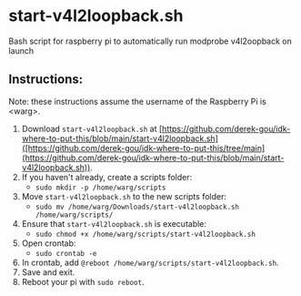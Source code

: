 # start-v4l2loopback.sh
Bash script for raspberry pi to automatically run modprobe v4l2oopback on launch

## Instructions:

Note: these instructions assume the username of the Raspberry Pi is \<warg\>.

1. Download `start-v4l2loopback.sh` at [https://github.com/derek-gou/idk-where-to-put-this/blob/main/start-v4l2loopback.sh]([https://github.com/derek-gou/idk-where-to-put-this/tree/main](https://github.com/derek-gou/idk-where-to-put-this/blob/main/start-v4l2loopback.sh)).  
2. If you haven't already, create a scripts folder:
    * `sudo mkdir -p /home/warg/scripts`
3. Move `start-v4l2loopback.sh` to the new scripts folder:
    * `sudo mv /home/warg/Downloads/start-v4l2loopback.sh /home/warg/scripts/`
4. Ensure that `start-v4l2loopback.sh` is executable:
    * `sudo chmod +x /home/warg/scripts/start-v4l2loopback.sh`
5. Open crontab:
    * `sudo crontab -e`
6. In crontab, add `@reboot /home/warg/scripts/start-v4l2loopback.sh`.
7. Save and exit.
8. Reboot your pi with `sudo reboot`.
